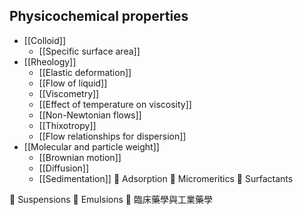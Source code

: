 ## Physicochemical properties
- [[Colloid]]
	- [[Specific surface area]]
- [[Rheology]]
	- [[Elastic deformation]]
	- [[Flow of liquid]]
	- [[Viscometry]]
	- [[Effect of temperature on viscosity]]
	- [[Non-Newtonian flows]]
	- [[Thixotropy]]
	- [[Flow relationships for dispersion]]
- [[Molecular and particle weight]]
	- [[Brownian motion]]
	- [[Diffusion]]
	- [[Sedimentation]]
 Adsorption
 Micromeritics
 Surfactants


 Suspensions
 Emulsions
 臨床藥學與工業藥學